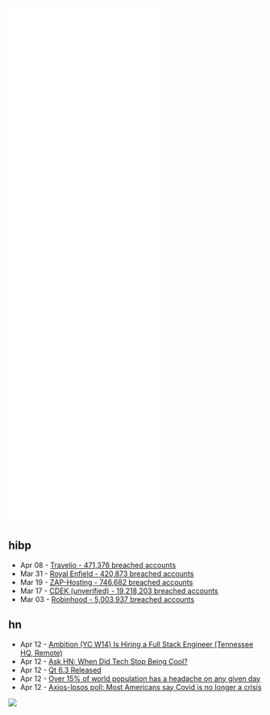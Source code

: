 ![Metrics](https://raw.githubusercontent.com/phixion/phixion/master/metrics.svg)

## hibp

<!--
for https://github.com/phixion/phixion/blob/main/.github/workflows/feeds.yml
-->
<!--START_SECTION:haveibeenpwnd-->
- Apr 08 - [Travelio - 471,376 breached accounts](https://haveibeenpwned.com/PwnedWebsites#Travelio)
- Mar 31 - [Royal Enfield - 420,873 breached accounts](https://haveibeenpwned.com/PwnedWebsites#RoyalEnfield)
- Mar 19 - [ZAP-Hosting - 746,682 breached accounts](https://haveibeenpwned.com/PwnedWebsites#ZAPHosting)
- Mar 17 - [CDEK (unverified) - 19,218,203 breached accounts](https://haveibeenpwned.com/PwnedWebsites#CDEK)
- Mar 03 - [Robinhood - 5,003,937 breached accounts](https://haveibeenpwned.com/PwnedWebsites#Robinhood)
<!--END_SECTION:haveibeenpwnd-->

## hn

<!--
for https://github.com/phixion/phixion/blob/main/.github/workflows/feeds.yml
-->
<!--START_SECTION:hn-->
- Apr 12 - [Ambition (YC W14) Is Hiring a Full Stack Engineer (Tennessee HQ, Remote)](https://apply.workable.com/ambition/j/D9869311FD/)
- Apr 12 - [Ask HN: When Did Tech Stop Being Cool?](https://news.ycombinator.com/item?id=31001155)
- Apr 12 - [Qt 6.3 Released](https://www.qt.io/blog/qt-6.3-released)
- Apr 12 - [Over 15% of world population has a headache on any given day](https://english.elpais.com/science-tech/2022-04-12/over-15-of-world-population-has-a-headache-on-any-given-day-new-global-estimate-finds.html)
- Apr 12 - [Axios-Ipsos poll: Most Americans say Covid is no longer a crisis](https://www.axios.com/axios-ipsos-poll-most-americans-say-covid-is-no-longer-a-crisis-6604f7d2-a476-48eb-8e2d-9cb94c425159.html)
<!--END_SECTION:hn-->

<!--
for https://yhype.me
-->
![](https://hit.yhype.me/github/profile?user_id=13013670)
